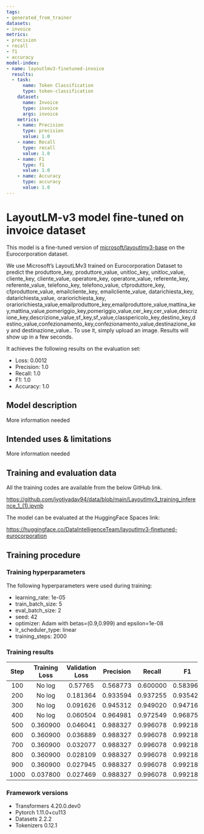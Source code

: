 ```yaml
---
tags:
- generated_from_trainer
datasets:
- invoice
metrics:
- precision
- recall
- f1
- accuracy
model-index:
- name: layoutlmv3-finetuned-invoice
  results:
  - task:
      name: Token Classification
      type: token-classification
    dataset:
      name: Invoice
      type: invoice
      args: invoice
    metrics:
    - name: Precision
      type: precision
      value: 1.0
    - name: Recall
      type: recall
      value: 1.0
    - name: F1
      type: f1
      value: 1.0
    - name: Accuracy
      type: accuracy
      value: 1.0
---
```


# LayoutLM-v3 model fine-tuned on invoice dataset

This model is a fine-tuned version of [microsoft/layoutlmv3-base](https://huggingface.co/microsoft/layoutlmv3-base) on the Eurocorporation dataset.

We use Microsoft’s LayoutLMv3 trained on Eurocorporation Dataset to predict the produttore_key, produttore_value, unitloc_key, unitloc_value, cliente_key, cliente_value, operatore_key, operatore_value, referente_key, referente_value, telefono_key, telefono_value, cfproduttore_key, cfproduttore_value, emailcliente_key, emailcliente_value, datarichiesta_key, datarichiesta_value, orariorichiesta_key, orariorichiesta_value,emailproduttore_key,emailproduttore_value,mattina_key,mattina_value,pomeriggio_key,pomeriggio_value,cer_key,cer_value,descrizione_key,descrizione_value,sf_key,sf_value,classpericolo_key,destino_key,destino_value,confezionamento_key,confezionamento_value,destinazione_key and destinazione_value.. To use it, simply upload an image. Results will show up in a few seconds.

It achieves the following results on the evaluation set:
- Loss: 0.0012
- Precision: 1.0
- Recall: 1.0
- F1: 1.0
- Accuracy: 1.0

## Model description

More information needed

## Intended uses & limitations

More information needed

## Training and evaluation data
All the training codes are available from the below GitHub link.

https://github.com/jyotiyadav94/data/blob/main/Layoutlmv3_training_inference_1_(1).ipynb


The model can be evaluated at the HuggingFace Spaces link:

https://huggingface.co/DataIntelligenceTeam/layoutlmv3-finetuned-eurocorporation

## Training procedure

### Training hyperparameters

The following hyperparameters were used during training:
- learning_rate: 1e-05
- train_batch_size: 5
- eval_batch_size: 2
- seed: 42
- optimizer: Adam with betas=(0.9,0.999) and epsilon=1e-08
- lr_scheduler_type: linear
- training_steps: 2000

### Training results

| Step | Training Loss | Validation Loss| Precision | Recall | F1     | Accuracy |
|:---:|:------------:|:--------------:|:---------:|:------:|:------:|:---------:|
|100 |	No log       | 0.57765	|0.568773	| 0.600000	|0.583969|  	0.895848|
|200 |	No log       | 0.181364 |	0.933594|	0.937255|	0.935421|	0.988037|
|300 |	No log       |	0.091626|	0.945312|	0.949020|	0.947162|	0.991555|
|400 |	No log       |	0.060504|	0.964981|	0.972549|	0.968750|	0.995074|
|500 |	0.360900     |	0.046041|	0.988327|	0.996078|	0.992188|	0.999296|
|600 |	0.360900     |	0.036889|	0.988327|	0.996078|	0.992188|	0.999296|
|700 |	0.360900     |	0.032077|	0.988327|	0.996078|	0.992188|	0.999296|
|800 |	0.360900     |	0.028109|	0.988327|	0.996078|	0.992188|	0.999296|
|900 |	0.360900     |	0.027945|	0.988327|	0.996078|	0.992188|	0.999296|
|1000|	0.037800     |	0.027469|	0.988327|	0.996078|	0.992188|	0.999296

### Framework versions

- Transformers 4.20.0.dev0
- Pytorch 1.11.0+cu113
- Datasets 2.2.2
- Tokenizers 0.12.1
